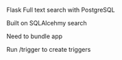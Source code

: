 
Flask Full text search with PostgreSQL

Built on SQLAlcehmy search


Need to bundle app

Run /trigger to create triggers
